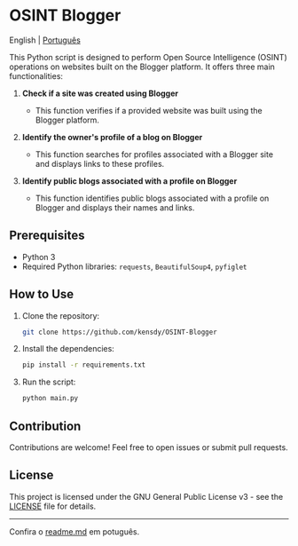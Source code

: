 # OSINT Blogger
English | [Português](README_pt.md)


This Python script is designed to perform Open Source Intelligence (OSINT) operations on websites built on the Blogger platform. It offers three main functionalities:

1. **Check if a site was created using Blogger**
   - This function verifies if a provided website was built using the Blogger platform.

2. **Identify the owner's profile of a blog on Blogger**
   - This function searches for profiles associated with a Blogger site and displays links to these profiles.

3. **Identify public blogs associated with a profile on Blogger**
   - This function identifies public blogs associated with a profile on Blogger and displays their names and links.

## Prerequisites

- Python 3
- Required Python libraries: `requests`, `BeautifulSoup4`, `pyfiglet`

## How to Use

1. Clone the repository:

   ```bash
   git clone https://github.com/kensdy/OSINT-Blogger
   ```

2. Install the dependencies:

   ```bash
   pip install -r requirements.txt
   ```

3. Run the script:

   ```bash
   python main.py
   ```

## Contribution

Contributions are welcome! Feel free to open issues or submit pull requests.

## License

This project is licensed under the GNU General Public License v3 - see the [LICENSE](LICENSE) file for details.

---

Confira o [readme.md](https://github.com/kensdy/OSINT-Blogger/blob/main/PT-BR_README.md) em potuguês.
